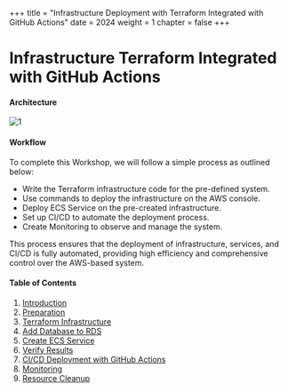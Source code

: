 +++
title = "Infrastructure Deployment with Terraform Integrated with GitHub Actions"
date = 2024
weight = 1
chapter = false
+++

# Infrastructure Terraform Integrated with GitHub Actions

#### Architecture

![1](/images/Terraform-architecture.png)

#### Workflow

To complete this Workshop, we will follow a simple process as outlined below:

- Write the Terraform infrastructure code for the pre-defined system.
- Use commands to deploy the infrastructure on the AWS console.
- Deploy ECS Service on the pre-created infrastructure.
- Set up CI/CD to automate the deployment process.
- Create Monitoring to observe and manage the system.

This process ensures that the deployment of infrastructure, services, and CI/CD is fully automated, providing high efficiency and comprehensive control over the AWS-based system.


#### Table of Contents

1. [Introduction](1-introduce/)
2. [Preparation](2-preparation/)
3. [Terraform Infrastructure](3-terraform/)
4. [Add Database to RDS](4-database/)
5. [Create ECS Service](5-ecs-service/)
6. [Verify Results](6-result/)
7. [CI/CD Deployment with GitHub Actions](7-cicd-github/)
8. [Monitoring](8-monitoring/)
9. [Resource Cleanup](9-clean-up/)